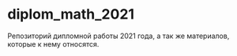 # diplom_math_2021
Репозиторий дипломной работы 2021 года, а так же материалов, которые к нему относятся.
